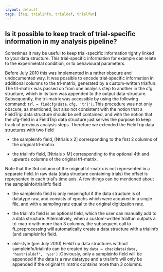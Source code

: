 ```yaml
---
layout: default
tags: [faq, trialinfo, trialdef, trialfun]
---
```


## Is it possible to keep track of trial-specific information in my analysis pipeline?

Sometimes it may be useful to keep trial-specific information tightly linked to your data structure. This trial-specific information for example can relate to the experimental condition, or to behavioural parameters. 

Before July 2010 this was implemented in a rather obscure and undocumented way. It was possible to encode trial-specific information in additional columns to the trl-matrix, generated by a custom-written trialfun. The trl-matrix was passed on from one analysis step to another in the cfg structure, which in its turn was appended to the output data-structure. Subsequently, the trl-matrix was accessible by using the following command: ` trl = findcfg(data.cfg, 'trl'); `This procedure was not only obscure, as mentioned, but also not consistent with the notion that a FieldTrip data structure should be self contained, and with the notion that the cfg-field in a FieldTrip data structure just serves the purpose to keep track of previous analysis steps. Therefore we extended the FieldTrip data structures with two field

*  the sampleinfo field, [Ntrials x 2] corresponding to the first 2 columns of the original trl-matrix

*  the trialinfo  field, [Ntrials x M] corresponding to the optional 4th and upwards columns of the original trl-matrix.

Note that the 3rd column of the original trl-matrix is not represented in a separate field. In raw data (data structure containing trials) the offset is represented in each trial's time axis. A few things can be mentioned about the sampleinfo/trialinfo field

*  the sampleinfo field is only meaningful if the data structure is of datatype raw, and consists of epochs which were acquired in a single file, and with a sampling rate equal to the original digitization rate.

*  the trialinfo field is an optional field, which the user can manually add to a data structure. Alternatively, when a custom-written trialfun outputs a trl-matrix with more than 3 columns, the subsequent call to ft_preprocessing will automatically create a data structure with a trialinfo (and sampleinfo) field.

*  old-style (pre July 2010) FieldTrip data structures without sampleinfo/trialinfo can be created by
` data = checkdata(data, 'hastrialdef', 'yes'); `Obviously, only a sampleinfo field will be appended if the data is a raw datatype and a trialinfo will only be appended if the original trl matrix contains more than 3 columns.
